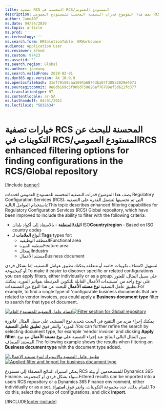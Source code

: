 ```yaml
---
title: تصفية RCS المحسنة في RCS/المستودع العمومي
description: يصف هذا الموضوع قدرات التصفية المحسنة للمستودع العمومي RCS، التي تم تحسينها لتضمين عوامل تصفية إضافية.
author: JaneA07
ms.date: 04/24/2020
ms.topic: article
ms.prod: ''
ms.technology: ''
ms.search.form: ERSolutionTable, ERWorkspace
audience: Application User
ms.reviewer: kfend
ms.custom: 97423
ms.assetid: ''
ms.search.region: Global
ms.author: janeaug
ms.search.validFrom: 2020-02-01
ms.dyn365.ops.version: AX 10.0.9
ms.openlocfilehash: 31df79159caa1094a68743ba07f308a2029e4071
ms.sourcegitcommit: 0e8db169c3f90bd750826af76709ef5d621fd377
ms.translationtype: HT
ms.contentlocale: ar-SA
ms.lasthandoff: 04/01/2021
ms.locfileid: "5832634"
---
```

# <a name="rcs-enhanced-filtering-options-for-finding-configurations-in-the-rcsglobal-repository"></a><span data-ttu-id="b0ed0-103">خيارات تصفية RCS المحسنة للبحث عن التكوينات في RCS/المستودع العمومي</span><span class="sxs-lookup"><span data-stu-id="b0ed0-103">RCS enhanced filtering options for finding configurations in the RCS/Global repository</span></span>

[!include [banner](../includes/banner.md)]

<span data-ttu-id="b0ed0-104">يصف هذا الموضوع قدرات التصفية المحسنة للمستودع العمومي لخدمات Regulatory Configuration Services (RCS)، التي تم تحسينها لتشمل القدرة على التصفية باستخدام العوامل التالية:</span><span class="sxs-lookup"><span data-stu-id="b0ed0-104">This topic describes enhanced filtering capabilities for Regulatory Configuration Services (RCS) Global repository, which have been improved to include the ability to filter with the following criteria:</span></span> 
- <span data-ttu-id="b0ed0-105">**البلد/المنطقة** - بالاستناد إلى أكواد بلدان ISO</span><span class="sxs-lookup"><span data-stu-id="b0ed0-105">**Country/region** - Based on ISO country codes</span></span>  
- <span data-ttu-id="b0ed0-106">أنواع **العلامات** لـ:</span><span class="sxs-lookup"><span data-stu-id="b0ed0-106">**Tags** types for:</span></span>
  - <span data-ttu-id="b0ed0-107">المنطقة الوظيفية</span><span class="sxs-lookup"><span data-stu-id="b0ed0-107">Functional area</span></span>
  - <span data-ttu-id="b0ed0-108">منطقة الميزة</span><span class="sxs-lookup"><span data-stu-id="b0ed0-108">Feature area</span></span>
  - <span data-ttu-id="b0ed0-109">المجال</span><span class="sxs-lookup"><span data-stu-id="b0ed0-109">Industry</span></span> 
  - <span data-ttu-id="b0ed0-110">مستند الأعمال</span><span class="sxs-lookup"><span data-stu-id="b0ed0-110">Business document</span></span> 

<span data-ttu-id="b0ed0-111">لتسهيل اكتشاف تكوينات خاصة أو متعلقة يمكنك تطبيق عوامل التصفية، إما بشكل فردي أو كمجموعة.</span><span class="sxs-lookup"><span data-stu-id="b0ed0-111">To make it easier to discover specific or related configurations you can apply filters, either individually or as a group.</span></span> <span data-ttu-id="b0ed0-112">على سبيل المثال، للعثور على نوع واحد من 'مستندات الأعمال القابلة للتكوين المرتبطة بفواتير المورد، يمكنك تطبيق عامل التصفية **نوع مستند الأعمال** للبحث عن هذا النوع من المستندات.</span><span class="sxs-lookup"><span data-stu-id="b0ed0-112">For example, to find a single type of 'configurable business documents that are related to vendor invoices, you could apply a **Business document type** filter to search for that type of document.</span></span> 

<span data-ttu-id="b0ed0-113">[![قسام عامل التصفية للمستودع العام](media/rcs-enhanced-filter-section.JPG)](./media/rcs-enhanced-filter-section.JPG)</span><span class="sxs-lookup"><span data-stu-id="b0ed0-113">[![Filter section for Global repository](media/rcs-enhanced-filter-section.JPG)](./media/rcs-enhanced-filter-section.JPG)</span></span> 

<span data-ttu-id="b0ed0-114">يمكنك إجراء مزيد من التنقيح في البحث بتحديد نوع المستند، على سبيل المثال 'فاتورة المورد' والنقر فوق **تطبيق عامل التصفية**.</span><span class="sxs-lookup"><span data-stu-id="b0ed0-114">You can further refine the search by selecting document type, for example 'vendor invoice' and clicking **Apply filter**.</span></span> <span data-ttu-id="b0ed0-115">يبين المثال التالي النتائج عند إجراء التصفية على **نوع مستند الأعمال** مع نوع المستند المضاف.</span><span class="sxs-lookup"><span data-stu-id="b0ed0-115">The following example shows the results when filtering on **Business document type** with the document type added.</span></span> 

<span data-ttu-id="b0ed0-116">[![تطبيق عامل التصفية والاستيراد لنوع مستند الاعمال](media/rcs-enhanced-filtering-applied.JPG)](./media/rcs-enhanced-filtering-applied.JPG)</span><span class="sxs-lookup"><span data-stu-id="b0ed0-116">[![Applied filter and Import for business document type](media/rcs-enhanced-filtering-applied.JPG)](./media/rcs-enhanced-filtering-applied.JPG)</span></span> 

<span data-ttu-id="b0ed0-117">يمكن استيراد النتائج المصفاة إلى مستودع RCS للمستخدمين أو بيئة Dynamics 365 Finance، سواء بشكل فردي أو كمجموعة.</span><span class="sxs-lookup"><span data-stu-id="b0ed0-117">Filtered results can be imported into a users RCS repository or a Dynamics 365 Finance environment, either individually or as a set.</span></span> <span data-ttu-id="b0ed0-118">للقيام بذلك، حدد مجموعة التكوينات، وانقر فوق **استيراد**.</span><span class="sxs-lookup"><span data-stu-id="b0ed0-118">To do this, select the group of configurations, and click **Import**.</span></span>


[!INCLUDE[footer-include](../../includes/footer-banner.md)]